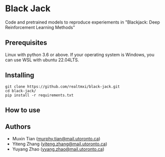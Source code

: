 # Black Jack

Code and pretrained models to reproduce experiements in "Blackjack: Deep Reinforcement Learning Methods"

## Prerequisites
Linux with python 3.6 or above. If your operating system is Windows, you can use WSL with ubuntu 22.04LTS.

## Installing
```
git clone https://github.com/realtmxi/black-jack.git
cd black-jack/
pip install -r requirements.txt
```

## How to use

## Authors
- Muxin Tian (murphy.tian@mail.utoronto.ca)
- Yiteng Zhang (yiteng.zhang@mail.utoronto.ca)
- Yuyang Zhao (yyang.zhao@mail.utoronto.ca)